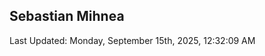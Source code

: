 <h2>Sebastian Mihnea</h2>

<!--RECENT_ACTIVITY:start-->
<!--RECENT_ACTIVITY:end-->
<!--RECENT_ACTIVITY:last_update-->
Last Updated: Monday, September 15th, 2025, 12:32:09 AM
<!--RECENT_ACTIVITY:last_update_end-->

<!---LOL-STATS-START-HERE--->
<!---LOL-STATS-END-HERE--->
